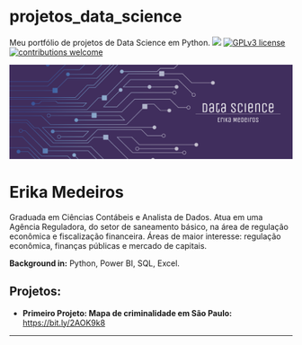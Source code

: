 # projetos_data_science
Meu portfólio de projetos de Data Science em Python.
[![](https://img.shields.io/badge/python-3.7+-blue.svg)](https://www.python.org/downloads/release/python-365/) [![GPLv3 license](https://img.shields.io/badge/License-GPLv3-blue.svg)](http://perso.crans.org/besson/LICENSE.html) [![contributions welcome](https://img.shields.io/badge/contributions-welcome-brightgreen.svg?style=flat)](https://github.com/carlosfab/data_science/issues)

<p align="center">
  <img src="Data_Science_Erika_Header.png" >
</p>

# Erika Medeiros
Graduada em Ciências Contábeis e Analista de Dados. Atua em uma Agência Reguladora, do setor de saneamento básico, na área de regulação econômica e fiscalização financeira. Áreas de maior interesse: regulação econômica, finanças públicas e mercado de capitais.



**Background in:** Python, Power BI, SQL, Excel.


## Projetos:

* **Primeiro Projeto: Mapa de criminalidade em São Paulo:** https://bit.ly/2AOK9k8
---

